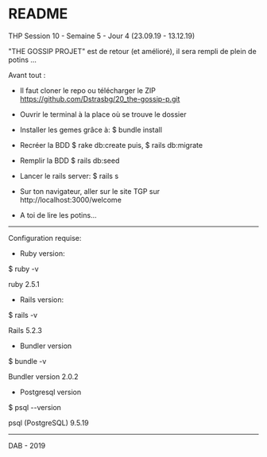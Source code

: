 # README

THP Session 10  -  Semaine 5  -  Jour 4
(23.09.19 - 13.12.19)

"THE GOSSIP PROJET" est de retour (et amélioré), il sera rempli de plein de potins ...

Avant tout :

- Il faut cloner le repo ou télécharger le ZIP
  https://github.com/Dstrasbg/20_the-gossip-p.git

- Ouvrir le terminal à la place où se trouve le dossier

- Installer les gemes grâce à:
 $ bundle install

- Recréer la BDD
 $ rake db:create   puis,  $ rails db:migrate 
 
- Remplir la BDD
 $ rails db:seed

- Lancer le rails server:
 $ rails s

- Sur ton navigateur, aller sur le site TGP sur http://localhost:3000/welcome

- A toi de lire les potins...

------------------------

Configuration requise:

- Ruby version:

$ ruby -v

ruby 2.5.1


- Rails version:

$ rails -v

Rails 5.2.3


- Bundler version

$ bundle -v

Bundler version 2.0.2


- Postgresql version

$ psql --version

psql (PostgreSQL) 9.5.19

-----

DAB - 2019